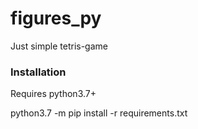 # figures_py
Just simple tetris-game

### Installation
Requires python3.7+

python3.7 -m pip install -r requirements.txt
